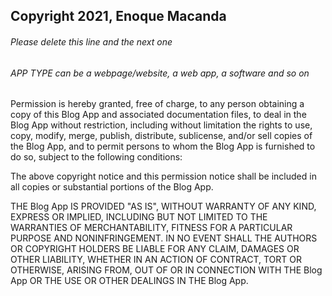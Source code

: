 ## Copyright 2021, Enoque Macanda

###### Please delete this line and the next one
###### APP TYPE can be a webpage/website, a web app, a software and so on

Permission is hereby granted, free of charge, to any person obtaining a copy of this Blog App and associated documentation files, to deal in the Blog App without restriction, including without limitation the rights to use, copy, modify, merge, publish, distribute, sublicense, and/or sell copies of the Blog App, and to permit persons to whom the Blog App is furnished to do so, subject to the following conditions:

The above copyright notice and this permission notice shall be included in all copies or substantial portions of the Blog App.

THE Blog App IS PROVIDED "AS IS", WITHOUT WARRANTY OF ANY KIND, EXPRESS OR IMPLIED, INCLUDING BUT NOT LIMITED TO THE WARRANTIES OF MERCHANTABILITY, FITNESS FOR A PARTICULAR PURPOSE AND NONINFRINGEMENT. IN NO EVENT SHALL THE AUTHORS OR COPYRIGHT HOLDERS BE LIABLE FOR ANY CLAIM, DAMAGES OR OTHER LIABILITY, WHETHER IN AN ACTION OF CONTRACT, TORT OR OTHERWISE, ARISING FROM, OUT OF OR IN CONNECTION WITH THE Blog App OR THE USE OR OTHER DEALINGS IN THE Blog App.
